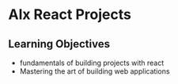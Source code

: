Alx React Projects
==========================

Learning Objectives
-------------------
-   fundamentals of building projects with react
-   Mastering the art of building web applications

